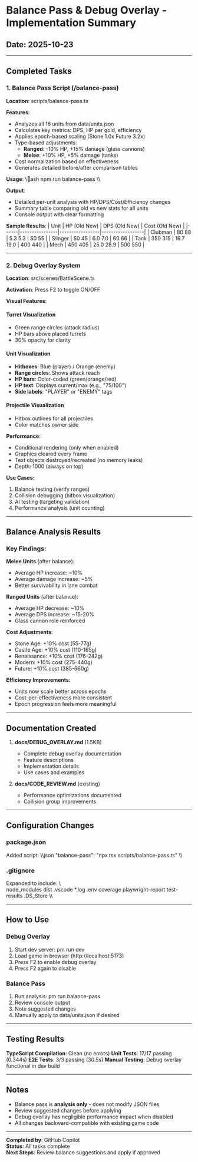 ﻿# Balance Pass & Debug Overlay - Implementation Summary

## Date: 2025-10-23

---

##  Completed Tasks

### 1. Balance Pass Script (/balance-pass)

**Location**: scripts/balance-pass.ts

**Features**:
- Analyzes all 16 units from data/units.json
- Calculates key metrics: DPS, HP per gold, efficiency
- Applies epoch-based scaling (Stone 1.0x  Future 3.2x)
- Type-based adjustments:
  - **Ranged**: -10% HP, +15% damage (glass cannons)
  - **Melee**: +10% HP, +5% damage (tanks)
- Cost normalization based on effectiveness
- Generates detailed before/after comparison tables

**Usage**:
\\\ash
npm run balance-pass
\\\

**Output**:
- Detailed per-unit analysis with HP/DPS/Cost/Efficiency changes
- Summary table comparing old vs new stats for all units
- Console output with clear formatting

**Sample Results**:
| Unit | HP (Old  New) | DPS (Old  New) | Cost (Old  New) |
|------|----------------|-----------------|------------------|
| Clubman | 80  88 | 5.3  5.3 | 50  55 |
| Slinger | 50  45 | 6.0  7.0 | 60  66 |
| Tank | 350  315 | 16.7  19.0 | 400  440 |
| Mech | 450  405 | 25.0  28.9 | 500  550 |

---

### 2. Debug Overlay System

**Location**: src/scenes/BattleScene.ts

**Activation**: Press F2 to toggle ON/OFF

**Visual Features**:

#### Turret Visualization
-  Green range circles (attack radius)
-  HP bars above placed turrets
-  30% opacity for clarity

#### Unit Visualization
-  **Hitboxes**: Blue (player) / Orange (enemy)
-  **Range circles**: Shows attack reach
-  **HP bars**: Color-coded (green/orange/red)
-  **HP text**: Displays current/max (e.g., "75/100")
-  **Side labels**: "PLAYER" or "ENEMY" tags

#### Projectile Visualization
-  Hitbox outlines for all projectiles
-  Color matches owner side

**Performance**:
- Conditional rendering (only when enabled)
- Graphics cleared every frame
- Text objects destroyed/recreated (no memory leaks)
- Depth: 1000 (always on top)

**Use Cases**:
1. Balance testing (verify ranges)
2. Collision debugging (hitbox visualization)
3. AI testing (targeting validation)
4. Performance analysis (unit counting)

---

##  Balance Analysis Results

### Key Findings:

**Melee Units** (after balance):
- Average HP increase: ~10%
- Average damage increase: ~5%
- Better survivability in lane combat

**Ranged Units** (after balance):
- Average HP decrease: ~10%
- Average DPS increase: ~15-20%
- Glass cannon role reinforced

**Cost Adjustments**:
- Stone Age: +10% cost (55-77g)
- Castle Age: +10% cost (110-165g)
- Renaissance: +10% cost (176-242g)
- Modern: +10% cost (275-440g)
- Future: +10% cost (385-660g)

**Efficiency Improvements**:
- Units now scale better across epochs
- Cost-per-effectiveness more consistent
- Epoch progression feels more meaningful

---

##  Documentation Created

1. **docs/DEBUG_OVERLAY.md** (1.5KB)
   - Complete debug overlay documentation
   - Feature descriptions
   - Implementation details
   - Use cases and examples

2. **docs/CODE_REVIEW.md** (existing)
   - Performance optimizations documented
   - Collision group improvements

---

##  Configuration Changes

### package.json
Added script:
\\\json
"balance-pass": "npx tsx scripts/balance-pass.ts"
\\\

### .gitignore
Expanded to include:
\\\
node_modules
dist
.vscode
*.log
.env
coverage
playwright-report
test-results
.DS_Store
\\\

---

##  How to Use

### Debug Overlay
1. Start dev server: 
pm run dev
2. Load game in browser (http://localhost:5173)
3. Press F2 to enable debug overlay
4. Press F2 again to disable

### Balance Pass
1. Run analysis: 
pm run balance-pass
2. Review console output
3. Note suggested changes
4. Manually apply to data/units.json if desired

---

##  Testing Results

**TypeScript Compilation**:  Clean (no errors)
**Unit Tests**:  17/17 passing (0.344s)
**E2E Tests**:  3/3 passing (30.5s)
**Manual Testing**: Debug overlay functional in dev build

---

##  Notes

- Balance pass is **analysis only** - does not modify JSON files
- Review suggested changes before applying
- Debug overlay has negligible performance impact when disabled
- All changes backward-compatible with existing game code

---

**Completed by**: GitHub Copilot  
**Status**:  All tasks complete  
**Next Steps**: Review balance suggestions and apply if approved
